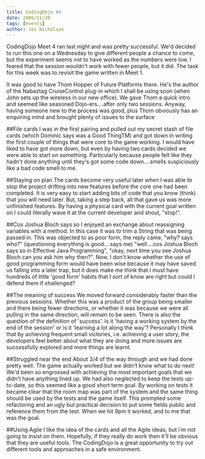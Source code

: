 ```yaml
---
title: CodingDojo #4
date: 2006/11/30
tags: [events]
author: Jez Nicholson
---
```

CodingDojo Meet 4 ran last night and was pretty successful. We'd decided to run this one on a Wednesday to give different people a chance to come, but the experiment seems not to have worked as the numbers were low. I feared that the session wouldn't work with fewer people, but it did. The task for this week was to revisit the game written in Meet 1.

It was good to have Thom Hopper of Future Platforms there. He's the author of the Nabaztag CruiseControl plug-in which I shall be using soon (when John sets up the wireless in our new office). We gave Thom a quick intro and seemed like seasoned Dojo-ers....after only two sessions. Anyway, having someone new to the process was good, plus Thom obviously has an enquiring mind and brought plenty of issues to the surface

##File cards
I was in the first pairing and pulled out my secret stash of file cards (which Dominic says was a Good ThingTM) and got down in writing the first couple of things that were core to the game working. I would have liked to have got more down, but even by having two cards decided we were able to start on something. Particularly because people felt like they hadn't done anything until they's got some code down....smells suspiciously like a bad code smell to me.

##Staying on plan
The cards become very useful later when I was able to stop the project drifting into new features before the core one had been completed. It is very easy to start adding bits of code that you know (think) that you will need later. But, taking a step back, all that gave us was more unfinished features. By having a physical card with the current goal written on I could literally wave it at the current developer and shout, "stop!".

##Cos Joshua Bloch says so
I enjoyed an exchange about reassigning variables with a method. In this case it was to trim a String that was being passed in. This was objected to as poor form, the reply came, "why? says who?" (questioning everything is good....says me) "well....cos Joshua Bloch says so in Effective Java Programming", "okay, next time you see Joshua Bloch can you ask him why then?". Now, I don't know whether the use of good programming form would have been wise because it may have saved us falling into a later trap, but it does make me think that I must have hundreds of little 'good form' habits that I sort of know are right but could I defend them if challenged?

##The meaning of success
We moved forward considerably faster than the previous sessions. Whether this was a product of the group being smaller and there being fewer directions, or whether it was because we were all pulling in the same direction, will remain to be seen. There is also the question of the definition of 'success'. Is it 'having a working system by the end of the session' or is it 'learning a lot along the way'? Personally I think that by achieving frequent small victories, i.e. achieving a user story, the developers feel better about what they are doing and more issues are successfully explored and more things are learnt.

##Struggled near the end
About 3/4 of the way through and we had done pretty well. The game actually worked but we didn't know what to do next! We'd been so engrossed with achieving the most important goals that we didn't have anything lined up. We had also neglected to keep the tests up-to-date, so this seemed like a good short term goal. By working on tests it became clear that the room map was part of the system and the same thing should be used by the tests and the game itself. This prompted some refactoring and an ugly but practical decision to put some fields public and reference them from the test. When we hit 9pm it worked, and to me that was the goal.

##Using Agile
I like the idea of the cards and all the Agile ideas, but i'm not going to insist on them. Hopefully, if they really do work then it'll be obvious that they are useful tools. The CodingDojo is a great opportunity to try out different tools and approaches in a safe environment.